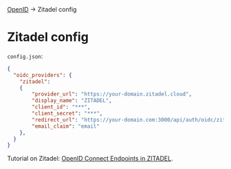 <div class="breadcrumbs">
    <a href="/administration-guide/openid">OpenID</a>
    → Zitadel config
</div>

# Zitadel config

`config.json`:
```json
{
  "oidc_providers": {
    "zitadel":
    {
        "provider_url": "https://your-domain.zitadel.cloud",
        "display_name": "ZITADEL",
        "client_id": "***",
        "client_secret": "***",
        "redirect_url": "https://your-domain.com:3000/api/auth/oidc/zitadel/redirect",
        "email_claim": "email"
    },
  }
}
```

Tutorial on Zitadel: [OpenID Connect Endpoints in ZITADEL](https://zitadel.com/docs/apis/openidoauth/endpoints).
